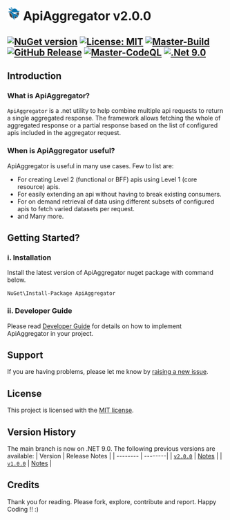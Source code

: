 # <img src="https://github.com/CodeShayk/ApiAggregator/blob/master/Images/ninja-icon-16.png" alt="ninja" style="width:30px;"/> ApiAggregator v2.0.0
[![NuGet version](https://badge.fury.io/nu/ApiAggregator.svg)](https://badge.fury.io/nu/ApiAggregator) [![License: MIT](https://img.shields.io/badge/License-MIT-yellow.svg)](https://github.com/CodeShayk/ApiAggregator/blob/master/LICENSE.md) 
[![Master-Build](https://github.com/CodeShayk/ApiAggregator/actions/workflows/Master-Build.yml/badge.svg)](https://github.com/CodeShayk/ApiAggregator/actions/workflows/Master-Build.yml) 
[![GitHub Release](https://img.shields.io/github/v/release/CodeShayk/ApiAggregator?logo=github&sort=semver)](https://github.com/CodeShayk/ApiAggregator/releases/latest)
[![Master-CodeQL](https://github.com/CodeShayk/ApiAggregator/actions/workflows/Master-CodeQL.yml/badge.svg)](https://github.com/CodeShayk/ApiAggregator/actions/workflows/Master-CodeQL.yml) 
[![.Net 9.0](https://img.shields.io/badge/.Net-9.0-blue)](https://dotnet.microsoft.com/en-us/download/dotnet/9.0)
--
## Introduction
### What is ApiAggregator?
`ApiAggregator` is a .net utility to help combine multiple api requests to return a single aggregated response. 
The framework allows fetching the whole of aggregated response or a partial response based on the list of configured apis included in the aggregator request.

### When is ApiAggregator useful?
ApiAggregator is useful in many use cases. Few to list are:
- For creating Level 2 (functional or BFF) apis using Level 1 (core resource) apis.
- For easily extending an api without having to break existing consumers.
- For on demand retrieval of data using different subsets of configured apis to fetch varied datasets per request.
- and Many more.

## Getting Started?
### i. Installation
Install the latest version of ApiAggregator nuget package with command below. 

```
NuGet\Install-Package ApiAggregator 
```

### ii. Developer Guide

Please read [Developer Guide](https://github.com/CodeShayk/ApiAggregator/blob/master/ApiAggregator.md) for details on how to implement ApiAggregator in your project.

## Support

If you are having problems, please let me know by [raising a new issue](https://github.com/CodeShayk/ApiAggregator/issues/new/choose).

## License

This project is licensed with the [MIT license](LICENSE).

## Version History
The main branch is now on .NET 9.0. The following previous versions are available:
| Version  | Release Notes |
| -------- | --------|
| [`v2.0.0`](https://github.com/CodeShayk/ApiAggregator/tree/v2.0.0) |  [Notes](https://github.com/CodeShayk/ApiAggregator/releases/tag/v2.0.0) |
| [`v1.0.0`](https://github.com/CodeShayk/ApiAggregator/tree/v1.0.0) |  [Notes](https://github.com/CodeShayk/ApiAggregator/releases/tag/v1.0.0) |

## Credits
Thank you for reading. Please fork, explore, contribute and report. Happy Coding !! :)
